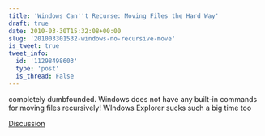```yaml
---
title: 'Windows Can''t Recurse: Moving Files the Hard Way'
draft: true
date: 2010-03-30T15:32:08+00:00
slug: '201003301532-windows-no-recursive-move'
is_tweet: true
tweet_info:
  id: '11298498603'
  type: 'post'
  is_thread: False
---
```




completely dumbfounded. Windows does not have any built-in commands for moving files recursively! WIndows Explorer sucks such a big time too

[Discussion](https://x.com/sytelus/status/11298498603)
